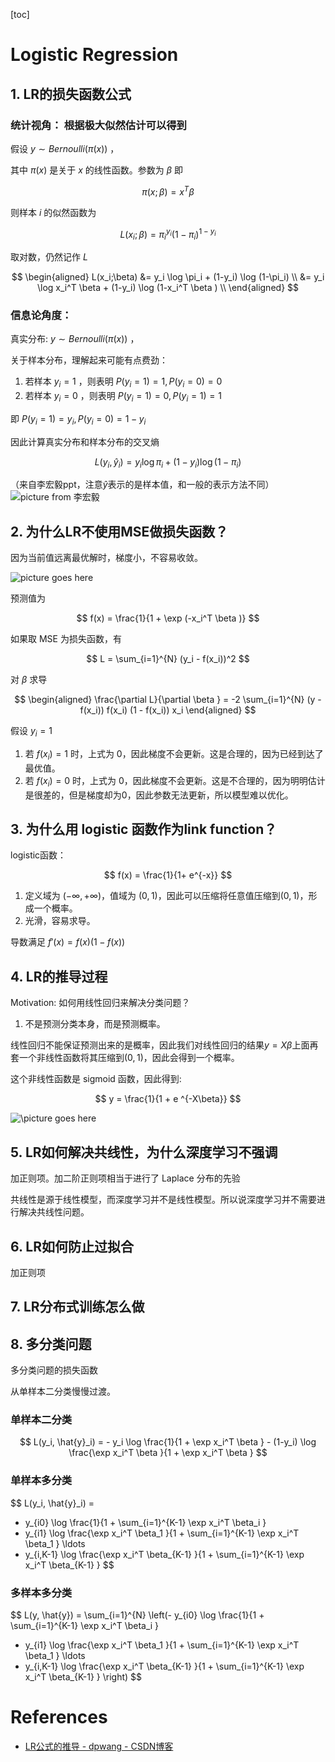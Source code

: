 
[toc]

# Logistic Regression

## 1. LR的损失函数公式

### 统计视角： 根据极大似然估计可以得到

假设 $y \sim Bernoulli(\pi(x))$ ，

其中 $\pi(x)$ 是关于 $x$  的线性函数。参数为 $\beta$ 即

$$
\pi(x;\beta ) = x^T \beta
$$ 

则样本 $i$ 的似然函数为

$$
L(x_i;\beta) = \pi_i^{y_i} (1-\pi_i)^{1-y_i}
$$ 

取对数，仍然记作 $L$ 

$$
\begin{aligned}
    L(x_i;\beta) &= y_i \log \pi_i + (1-y_i) \log (1-\pi_i) \\
    &= y_i \log x_i^T \beta + (1-y_i) \log (1-x_i^T \beta ) \\
\end{aligned}
$$ 

### 信息论角度：

真实分布: $y \sim Bernoulli(\pi(x))$ ，

关于样本分布，理解起来可能有点费劲：
1. 若样本 $y_i = 1$ ，则表明 $P(y_i=1)=1, P(y_i=0)=0$
2. 若样本 $y_i = 0$ ，则表明 $P(y_i=1)=0, P(y_i=1)=1$

即 $P(y_i=1)=y_i, P(y_i=0)=1-y_i$ 

因此计算真实分布和样本分布的交叉熵

$$
L(y_i, \hat{y}_i) = y_i \log \pi_i  + (1-y_i) \log (1 - \pi_i)
$$ 


（来自李宏毅ppt，注意$\hat{y}$表示的是样本值，和一般的表示方法不同）
![picture from 李宏毅](https://gitee.com/EdwardElric_1683260718/picture_bed/raw/master/img/20200428202534.png)

## 2. 为什么LR不使用MSE做损失函数？

因为当前值远离最优解时，梯度小，不容易收敛。

![picture goes here](https://gitee.com/EdwardElric_1683260718/picture_bed/raw/master/img/20200428203810.png)


预测值为

$$
f(x) = \frac{1}{1 + \exp (-x_i^T \beta )}
$$ 

如果取 MSE 为损失函数，有

$$
L = \sum_{i=1}^{N} (y_i - f(x_i))^2
$$ 

对 $\beta$  求导

$$
\begin{aligned}
    \frac{\partial L}{\partial  \beta }  = -2 \sum_{i=1}^{N} (y - f(x_i)) f(x_i) (1 - f(x_i)) x_i
\end{aligned}
$$ 

假设 $y_i=1$ 
1. 若 $f(x_i)=1$ 时，上式为 0，因此梯度不会更新。这是合理的，因为已经到达了最优值。
2. 若 $f(x_i)=0$ 时，上式为 0，因此梯度不会更新。这是不合理的，因为明明估计是很差的，但是梯度却为0，因此参数无法更新，所以模型难以优化。

## 3. 为什么用 logistic 函数作为link function？

logistic函数：

$$
f(x) = \frac{1}{1+ e^{-x}}
$$

1. 定义域为 $(- \infty, + \infty)$，值域为 $(0, 1)$，因此可以压缩将任意值压缩到$(0, 1)$，形成一个概率。
2. 光滑，容易求导。

导数满足 $f'(x) = f(x)(1-f(x))$

## 4. LR的推导过程

Motivation: 如何用线性回归来解决分类问题？

1. 不是预测分类本身，而是预测概率。

线性回归不能保证预测出来的是概率，因此我们对线性回归的结果$y=X\beta$上面再套一个非线性函数将其压缩到$(0,1)$，因此会得到一个概率。

这个非线性函数是 sigmoid 函数，因此得到:

$$
y = \frac{1}{1 + e ^{-X\beta}}
$$

![\picture goes here](https://gitee.com/EdwardElric_1683260718/picture_bed/raw/master/img/20200428210052.png)

## 5. LR如何解决共线性，为什么深度学习不强调

加正则项。加二阶正则项相当于进行了 Laplace 分布的先验

共线性是源于线性模型，而深度学习并不是线性模型。所以说深度学习并不需要进行解决共线性问题。

## 6. LR如何防止过拟合

加正则项

## 7. LR分布式训练怎么做

## 8. 多分类问题

多分类问题的损失函数

从单样本二分类慢慢过渡。

### 单样本二分类

$$
L(y_i, \hat{y}_i) = - y_i \log \frac{1}{1 + \exp x_i^T \beta } - (1-y_i) \log \frac{\exp x_i^T \beta }{1 + \exp x_i^T \beta }
$$ 

### 单样本多分类

$$
L(y_i, \hat{y}_i) = 
- y_{i0} \log \frac{1}{1 + \sum_{i=1}^{K-1} \exp x_i^T \beta_i } 
- y_{i1} \log \frac{\exp x_i^T \beta_1 }{1 + \sum_{i=1}^{K-1} \exp x_i^T \beta_1 } 
    \ldots
- y_{i,K-1} \log \frac{\exp x_i^T \beta_{K-1} }{1 + \sum_{i=1}^{K-1} \exp x_i^T \beta_{K-1} } 
$$ 

### 多样本多分类

$$
L(y, \hat{y}) = \sum_{i=1}^{N} 
\left(- y_{i0} \log \frac{1}{1 + \sum_{i=1}^{K-1} \exp x_i^T \beta_i } 
 - y_{i1} \log \frac{\exp x_i^T \beta_1 }{1 + \sum_{i=1}^{K-1} \exp x_i^T \beta_1 } 
     \ldots
 - y_{i,K-1} \log \frac{\exp x_i^T \beta_{K-1} }{1 + \sum_{i=1}^{K-1} \exp x_i^T \beta_{K-1} } \right)
$$ 

# References


- [LR公式的推导 - dpwang - CSDN博客](https://blog.csdn.net/dpengwang/article/details/86746233)
